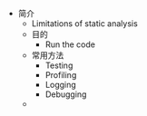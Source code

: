 - 简介
	- Limitations of  static analysis
	- 目的
		- Run the code
	- 常用方法
		- Testing
		- Profiling
		- Logging
		- Debugging
	-